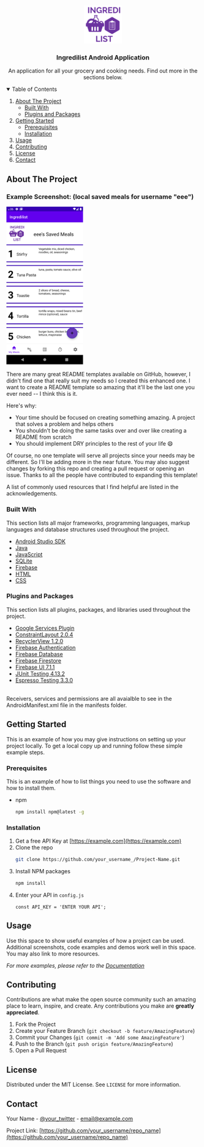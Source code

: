<!--
*** Thanks for checking out the Best-README-Template. If you have a suggestion
*** that would make this better, please fork the repo and create a pull request
*** or simply open an issue with the tag "enhancement".
*** Thanks again! Now go create something AMAZING! :D
-->



<!-- PROJECT SHIELDS -->


<!-- PROJECT LOGO -->
<br />
<p align="center">
  <a href="https://github.com/SaoodCS/Ingredilist">
    <img src="readmeImages/ingredilistlogo.png" alt="Logo" width="100" height="100">
  </a>

  <h3 align="center">Ingredilist Android Application</h3>

  <p align="center">
    An application for all your grocery and cooking needs. Find out more in the sections below. 
  </p>
</p>



<!-- TABLE OF CONTENTS -->
<details open="open">
  <summary>Table of Contents</summary>
  <ol>
    <li>
      <a href="#about-the-project">About The Project</a>
      <ul>
        <li><a href="#built-with">Built With</a></li>
        <li><a href="#plugins-and-packages">Plugins and Packages</a></li> 
      </ul>
    </li>
    <li>
      <a href="#getting-started">Getting Started</a>
      <ul>
        <li><a href="#prerequisites">Prerequisites</a></li>
        <li><a href="#installation">Installation</a></li>
      </ul>
    </li>
    <li><a href="#usage">Usage</a></li>
    <li><a href="#contributing">Contributing</a></li>
    <li><a href="#license">License</a></li>
    <li><a href="#contact">Contact</a></li>
  </ol>
</details>



<!-- ABOUT THE PROJECT -->
## About The Project

<p>
<h3>Example Screenshot: (local saved meals for username "eee")</h3>
   <img src="readmeImages/screenshot1.png" alt="Logo" width="200">
</p>





There are many great README templates available on GitHub, however, I didn't find one that really suit my needs so I created this enhanced one. I want to create a README template so amazing that it'll be the last one you ever need -- I think this is it.

Here's why:
* Your time should be focused on creating something amazing. A project that solves a problem and helps others
* You shouldn't be doing the same tasks over and over like creating a README from scratch
* You should implement DRY principles to the rest of your life :smile:

Of course, no one template will serve all projects since your needs may be different. So I'll be adding more in the near future. You may also suggest changes by forking this repo and creating a pull request or opening an issue. Thanks to all the people have contributed to expanding this template!

A list of commonly used resources that I find helpful are listed in the acknowledgements.

### Built With

This section lists all major frameworks, programming languages, markup languages and database structures used throughout the project.
* [Android Studio SDK](https://developer.android.com/studio)
* [Java](https://www.java.com/en/)
* [JavaScript](https://www.javascript.com/)
* [SQLite](https://www.sqlite.org/index.html)
* [Firebase](https://firebase.google.com/)
* [HTML](https://www.w3schools.com/html/)
* [CSS](https://www.w3schools.com/css/)

### Plugins and Packages
This section lists all plugins, packages, and libraries used throughout the project.
* [Google Services Plugin](https://developers.google.com/android/guides/google-services-plugin)
* [ConstraintLayout 2.0.4](https://developer.android.com/jetpack/androidx/releases/constraintlayout)
* [RecyclerView 1.2.0](https://developer.android.com/jetpack/androidx/releases/recyclerview)
* [Firebase Authentication](https://firebase.google.com/docs/auth/android/start)
* [Firebase Database](https://firebase.google.com/docs/database)
* [Firebase Firestore](https://firebase.google.com/docs/firestore/quickstart)
* [Firebase UI 7.1.1](https://github.com/firebase/FirebaseUI-Android)
* [JUnit Testing 4.13.2](https://developer.android.com/jetpack/androidx/releases/test#ext.junit-1.1.3)
* [Espresso Testing 3.3.0](https://developer.android.com/jetpack/androidx/releases/test#espresso-3.4.0)
<br>
Receivers, services and permissions are all avaialble to see in the AndroidManifest.xml file in the manifests folder.

<!-- GETTING STARTED -->
## Getting Started

This is an example of how you may give instructions on setting up your project locally.
To get a local copy up and running follow these simple example steps.

### Prerequisites

This is an example of how to list things you need to use the software and how to install them.
* npm
  ```sh
  npm install npm@latest -g
  ```

### Installation

1. Get a free API Key at [https://example.com](https://example.com)
2. Clone the repo
   ```sh
   git clone https://github.com/your_username_/Project-Name.git
   ```
3. Install NPM packages
   ```sh
   npm install
   ```
4. Enter your API in `config.js`
   ```JS
   const API_KEY = 'ENTER YOUR API';
   ```



<!-- USAGE EXAMPLES -->
## Usage

Use this space to show useful examples of how a project can be used. Additional screenshots, code examples and demos work well in this space. You may also link to more resources.

_For more examples, please refer to the [Documentation](https://example.com)_



<!-- CONTRIBUTING -->
## Contributing

Contributions are what make the open source community such an amazing place to learn, inspire, and create. Any contributions you make are **greatly appreciated**.

1. Fork the Project
2. Create your Feature Branch (`git checkout -b feature/AmazingFeature`)
3. Commit your Changes (`git commit -m 'Add some AmazingFeature'`)
4. Push to the Branch (`git push origin feature/AmazingFeature`)
5. Open a Pull Request



<!-- LICENSE -->
## License

Distributed under the MIT License. See `LICENSE` for more information.



<!-- CONTACT -->
## Contact

Your Name - [@your_twitter](https://twitter.com/your_username) - email@example.com

Project Link: [https://github.com/your_username/repo_name](https://github.com/your_username/repo_name)




<!-- MARKDOWN LINKS & IMAGES -->
<!-- https://www.markdownguide.org/basic-syntax/#reference-style-links -->
[contributors-shield]: https://img.shields.io/github/contributors/othneildrew/Best-README-Template.svg?style=for-the-badge
[contributors-url]: https://github.com/othneildrew/Best-README-Template/graphs/contributors
[forks-shield]: https://img.shields.io/github/forks/othneildrew/Best-README-Template.svg?style=for-the-badge
[forks-url]: https://github.com/othneildrew/Best-README-Template/network/members
[stars-shield]: https://img.shields.io/github/stars/othneildrew/Best-README-Template.svg?style=for-the-badge
[stars-url]: https://github.com/othneildrew/Best-README-Template/stargazers
[issues-shield]: https://img.shields.io/github/issues/othneildrew/Best-README-Template.svg?style=for-the-badge
[issues-url]: https://github.com/othneildrew/Best-README-Template/issues
[license-shield]: https://img.shields.io/github/license/othneildrew/Best-README-Template.svg?style=for-the-badge
[license-url]: https://github.com/othneildrew/Best-README-Template/blob/master/LICENSE.txt
[linkedin-shield]: https://img.shields.io/badge/-LinkedIn-black.svg?style=for-the-badge&logo=linkedin&colorB=555
[linkedin-url]: https://linkedin.com/in/othneildrew
[product-screenshot]: readmeImages/screenshot1.png
